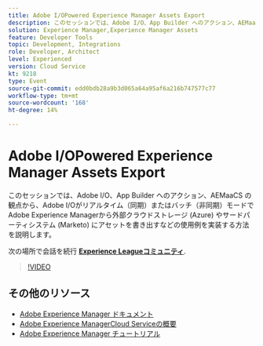 ```yaml
---
title: Adobe I/OPowered Experience Manager Assets Export
description: このセッションでは、Adobe I/O、App Builder へのアクション、AEMaaCS の観点から、Adobe I/Oがリアルタイム（同期）またはバッチ（非同期）モードでAdobe Experience Managerから外部クラウドストレージ (Azure) やサードパーティシステム (Marketo) にアセットを書き出すなどの使用例を実装する方法を説明します。
solution: Experience Manager,Experience Manager Assets
feature: Developer Tools
topic: Development, Integrations
role: Developer, Architect
level: Experienced
version: Cloud Service
kt: 9218
type: Event
source-git-commit: edd0bdb28a9b3d065a64a95af6a216b747577c77
workflow-type: tm+mt
source-wordcount: '168'
ht-degree: 14%

---
```


# Adobe I/OPowered Experience Manager Assets Export

このセッションでは、Adobe I/O、App Builder へのアクション、AEMaaCS の観点から、Adobe I/Oがリアルタイム（同期）またはバッチ（非同期）モードでAdobe Experience Managerから外部クラウドストレージ (Azure) やサードパーティシステム (Marketo) にアセットを書き出すなどの使用例を実装する方法を説明します。

次の場所で会話を続行 **[Experience Leagueコミュニティ](https://adobe.ly/3mkDXo6)**.

>[!VIDEO](https://video.tv.adobe.com/v/337842/?quality=12&learn=on&hidetitle=true)

## その他のリソース

- [Adobe Experience Manager ドキュメント](https://experienceleague.adobe.com/docs/experience-manager-cloud-service.html?lang=ja)
- [Adobe Experience ManagerCloud Serviceの概要](https://experienceleague.adobe.com/docs/experience-manager-cloud-service/overview/home.html?lang=ja)
- [Adobe Experience Manager チュートリアル](https://experienceleague.adobe.com/docs/experience-manager-tutorials.html?lang=ja)
